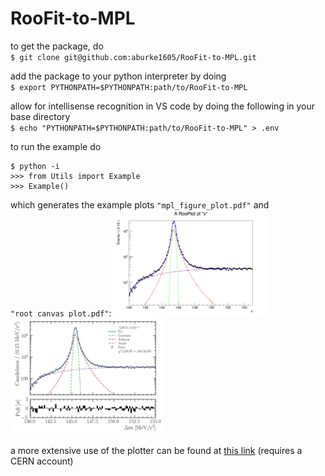 # RooFit-to-MPL

to get the package, do \
`$ git clone git@github.com:aburke1605/RooFit-to-MPL.git`

add the package to your python interpreter by doing \
`$ export PYTHONPATH=$PYTHONPATH:path/to/RooFit-to-MPL`

allow for intellisense recognition in VS code by doing the following in your base directory \
`$ echo "PYTHONPATH=$PYTHONPATH:path/to/RooFit-to-MPL" > .env`



to run the example do
```shell
$ python -i
>>> from Utils import Example
>>> Example()
```
which generates the example plots `"mpl_figure_plot.pdf"` and `"root_canvas_plot.pdf"`:
<img src="plots/root_canvas_plot.png" alt="ROOT plot" width="49%"> <img src="plots/mpl_figure_plot.png" alt="matplotlib plot" width="49%">

a more extensive use of the plotter can be found at <a href="https://gitlab.cern.ch/lhcb-charm/kpi_dt/-/blob/master/analysis/fit_delta_mass.py?ref_type=heads">this link</a>
(requires a CERN account)